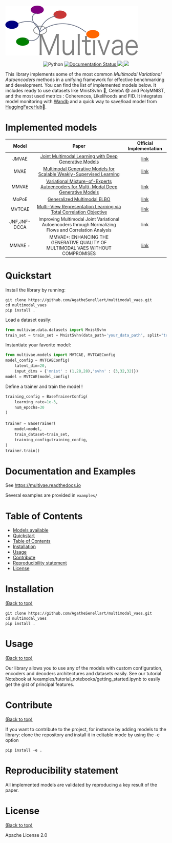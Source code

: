 ![logo](./static/multivae_logog.png)


<!-- Add buttons here -->
<p align="center">
 <a>
	    <img src='https://img.shields.io/badge/python-3.8%2B-blueviolet' alt='Python' />
	</a>
	<a href='https://multivae.readthedocs.io/en/latest/?badge=latest'>
    	<img src='https://readthedocs.org/projects/multivae/badge/?version=latest' alt='Documentation Status' />
	</a>
    <a href='https://opensource.org/licenses/Apache-2.0'>
	    <img src='https://img.shields.io/github/license/clementchadebec/benchmark_VAE?color=blue' />
	</a>
    <a>
	    <img src='https://img.shields.io/badge/code%20style-black-black' />
	</a>
</p>



<!-- Describe your project in brief -->

This library implements some of the most common *Multimodal Variational Autoencoders* methods in a unifying framework for effective benchmarking and development. You can find the list of implemented models below.
It includes ready to use datasets like MnistSvhn 🔢, CelebA 😎 and PolyMNIST, 
and the most used metrics : Coherences, Likelihoods and FID. 
It integrates model monitoring with [Wandb](https://wandb.ai) and a quick way to save/load model from [HuggingFaceHub](https://huggingface.co/)🤗.


# Implemented models

|Model|Paper|Official Implementation|
|:---:|:----:|:---------------------:|
|JMVAE|[Joint Multimodal Learning with Deep Generative Models](https://arxiv.org/abs/1611.01891)|[link](https://github.com/masa-su/jmvae)|
|MVAE| [Multimodal Generative Models for Scalable Weakly-Supervised Learning](https://proceedings.neurips.cc/paper/2018/hash/1102a326d5f7c9e04fc3c89d0ede88c9-Abstract.html)|[link](https://github.com/mhw32/multimodal-vae-public)|
|MMVAE|[Variational Mixture-of-Experts Autoencoders for Multi-Modal Deep Generative Models](https://proceedings.neurips.cc/paper/2019/hash/0ae775a8cb3b499ad1fca944e6f5c836-Abstract.html)|[link](https://github.com/iffsid/mmvae)|
|MoPoE| [Generalized Multimodal ELBO](https://openreview.net/forum?id=5Y21V0RDBV)|[link](https://github.com/thomassutter/MoPoE)|
|MVTCAE | [Multi-View Representation Learning via Total Correlation Objective](https://proceedings.neurips.cc/paper/2021/hash/65a99bb7a3115fdede20da98b08a370f-Abstract.html)|[link](https://github.com/gr8joo/MVTCAE/)|
|JNF,JNF-DCCA| Improving Multimodal Joint Variational Autoencoders through Normalizing Flows and Correlation Analysis | link|
|MMVAE + |MMVAE+: ENHANCING THE GENERATIVE QUALITY OF MULTIMODAL VAES WITHOUT COMPROMISES | [link](https://openreview.net/forum?id=sdQGxouELX)|

# Quickstart

<!-- Add a demo for your project -->
Install the library by running:
```shell
git clone https://github.com/AgatheSenellart/multimodal_vaes.git
cd multimodal_vaes
pip install .
```

Load a dataset easily:
```python
from multivae.data.datasets import MnistSvhn
train_set = train_set = MnistSvhn(data_path='your_data_path', split="train", download=True)

```
Instantiate your favorite model:
```python
from multivae.models import MVTCAE, MVTCAEConfig
model_config = MVTCAEConfig(
    latent_dim=20, 
    input_dims = {'mnist' : (1,28,28),'svhn' : (3,32,32)})
model = MVTCAE(model_config)

```
Define a trainer and train the model !

```python
training_config = BaseTrainerConfig(
    learning_rate=1e-3,
    num_epochs=30
)

trainer = BaseTrainer(
    model=model,
    train_dataset=train_set,
    training_config=training_config,
)
trainer.train()
```

# Documentation and Examples

See https://multivae.readthedocs.io

Several examples are provided in `examples/`

# Table of Contents

- [Models available](#implemented-models)
- [Quickstart](#quickstart)
- [Table of Contents](#table-of-contents)
- [Installation](#installation)
- [Usage](#usage)
- [Contribute](#contribute)
- [Reproducibility statement](#reproducibility-statement)
- [License](#license)

# Installation
[(Back to top)](#table-of-contents)


```shell
git clone https://github.com/AgatheSenellart/multimodal_vaes.git
cd multimodal_vaes
pip install .
```

# Usage
[(Back to top)](#table-of-contents)

Our library allows you to use any of the models with custom configuration, encoders and decoders architectures and datasets easily. 
See our tutorial Notebook at /examples/tutorial_notebooks/getting_started.ipynb to easily get the gist of principal features. 


# Contribute
[(Back to top)](#table-of-contents)

If you want to contribute to the project, for instance by adding models to the library: clone the repository and install it in editable mode by using the -e option
```shell
pip install -e .
```

# Reproducibility statement

All implemented models are validated by reproducing a key result of the paper. 

# License
[(Back to top)](#table-of-contents)

Apache License 2.0

